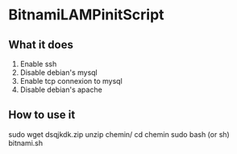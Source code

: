 # BitnamiLAMPinitScript

## What it does

1. Enable ssh
1. Disable debian's mysql
1. Enable tcp connexion to mysql
1. Disable debian's apache

## How to use it
sudo wget dsqjkdk.zip
unzip chemin/
cd chemin
sudo bash (or sh) bitnami.sh
<todo by AGPA>
</todo>
